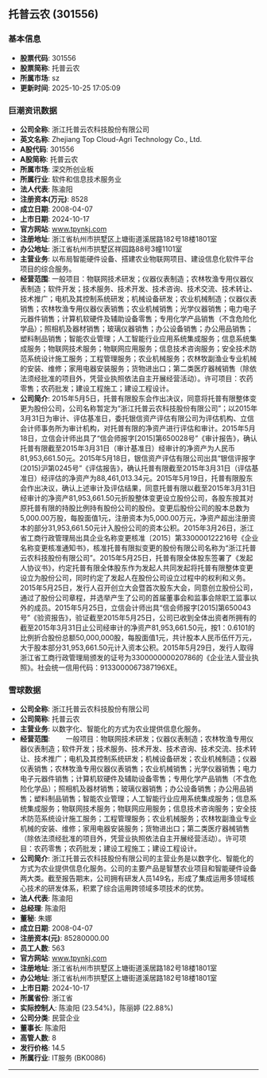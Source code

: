 ## 托普云农 (301556)

### 基本信息

- **股票代码**: 301556
- **股票简称**: 托普云农
- **所属市场**: sz
- **更新时间**: 2025-10-25 17:05:09

### 巨潮资讯数据

- **公司全称**: 浙江托普云农科技股份有限公司
- **英文名称**: Zhejiang Top Cloud-Agri Technology Co., Ltd.
- **A股代码**: 301556
- **A股简称**: 托普云农
- **所属市场**: 深交所创业板
- **所属行业**: 软件和信息技术服务业
- **法人代表**: 陈渝阳
- **注册资本(万元)**: 8528
- **成立日期**: 2008-04-07
- **上市日期**: 2024-10-17
- **官方网站**: www.tpynkj.com
- **注册地址**: 浙江省杭州市拱墅区上塘街道溪居路182号18楼1801室
- **办公地址**: 浙江省杭州市拱墅区祥园路88号3幢1101室
- **主营业务**: 以布局智能硬件设备、搭建农业物联网项目、建设信息化软件平台项目的综合服务。
- **经营范围**: 一般项目：物联网技术研发；仪器仪表制造；农林牧渔专用仪器仪表制造；软件开发；技术服务、技术开发、技术咨询、技术交流、技术转让、技术推广；电机及其控制系统研发；机械设备研发；农业机械制造；仪器仪表销售；农林牧渔专用仪器仪表销售；农业机械销售；光学仪器销售；电力电子元器件销售；计算机软硬件及辅助设备零售；专用化学产品销售（不含危险化学品）；照相机及器材销售；玻璃仪器销售；办公设备销售；办公用品销售；塑料制品销售；智能农业管理；人工智能行业应用系统集成服务；信息系统集成服务；物联网技术服务；物联网应用服务；信息技术咨询服务；安全技术防范系统设计施工服务；工程管理服务；农业机械服务；农林牧副渔业专业机械的安装、维修；家用电器安装服务；货物进出口；第二类医疗器械销售（除依法须经批准的项目外，凭营业执照依法自主开展经营活动）。许可项目：农药零售；农药批发；建设工程施工；建设工程设计。
- **公司简介**: 2015年5月5日，托普有限股东会作出决议，同意将托普有限整体变更为股份公司，公司名称暂定为“浙江托普云农科技股份有限公司”；以2015年3月31日为审计、评估基准日，委托银信资产评估有限公司为评估机构、立信会计师事务所为审计机构，对托普有限的净资产进行评估和审计。2015年5月18日，立信会计师出具了“信会师报字[2015]第650028号”《审计报告》，确认托普有限截至2015年3月31日（审计基准日）经审计的净资产为人民币81,953,661.50元。2015年5月18日，银信资产评估有限公司出具“银信评报字(2015)沪第0245号”《评估报告》，确认托普有限截至2015年3月31日（评估基准日）经评估的净资产为88,461,013.34元。2015年5月19日，托普有限股东会作出决议，确认上述审计及评估结果，同意托普有限以截至2015年3月31日经审计的净资产81,953,661.50元折股整体变更设立股份公司，各股东按其对原托普有限的持股比例持有股份公司的股份。变更后股份公司的股本总数为5,000.00万股，每股面值1元，注册资本为5,000.00万元，净资产超出注册资本的部分31,953,661.50元计入股份公司的资本公积。2015年3月26日，浙江省工商行政管理局出具企业名称变更核准〔2015〕第330000122216号《企业名称变更核准通知书》，核准托普有限拟变更的股份有限公司名称为“浙江托普云农科技股份有限公司”。2015年5月25日，托普有限全体股东签署了《发起人协议书》，约定托普有限全体股东作为发起人共同发起将托普有限整体变更设立为股份公司，同时约定了发起人在股份公司设立过程中的权利和义务。2015年5月25日，发行人召开创立大会暨首次股东大会，同意创立股份公司，通过了股份公司章程，并选举产生了公司的首届董事会和监事会除职工监事以外的成员。2015年5月25日，立信会计师出具“信会师报字[2015]第650043号”《验资报告》，验证截至2015年5月25日，公司已收到全体出资者所拥有的截至2015年3月31日止公司经审计的净资产81,953,661.50元，按1：0.6101的比例折合股份总额50,000,000股，每股面值1元，共计股本人民币伍仟万元，大于股本部分31,953,661.50元计入资本公积。2015年5月29日，发行人取得浙江省工商行政管理局颁发的证号为330000000020786的《企业法人营业执照》。社会统一信用代码：9133000067387196XE。

### 雪球数据

- **公司全称**: 浙江托普云农科技股份有限公司
- **公司简称**: 托普云农
- **主营业务**: 以数字化、智能化的方式为农业提供信息化服务。
- **经营范围**: 　　一般项目：物联网技术研发；仪器仪表制造；农林牧渔专用仪器仪表制造；软件开发；技术服务、技术开发、技术咨询、技术交流、技术转让、技术推广；电机及其控制系统研发；机械设备研发；农业机械制造；仪器仪表销售；农林牧渔专用仪器仪表销售；农业机械销售；光学仪器销售；电力电子元器件销售；计算机软硬件及辅助设备零售；专用化学产品销售（不含危险化学品）；照相机及器材销售；玻璃仪器销售；办公设备销售；办公用品销售；塑料制品销售；智能农业管理；人工智能行业应用系统集成服务；信息系统集成服务；物联网技术服务；物联网应用服务；信息技术咨询服务；安全技术防范系统设计施工服务；工程管理服务；农业机械服务；农林牧副渔业专业机械的安装、维修；家用电器安装服务；货物进出口；第二类医疗器械销售（除依法须经批准的项目外，凭营业执照依法自主开展经营活动）。许可项目：农药零售；农药批发；建设工程施工；建设工程设计。
- **公司简介**: 浙江托普云农科技股份有限公司的主营业务是以数字化、智能化的方式为农业提供信息化服务。公司的主要产品是智慧农业项目和智能硬件设备两大类。截至报告期末，公司拥有研发人员149名，形成了集成运用多领域核心技术的研发体系，积累了综合运用跨领域多项技术的优势。
- **法人代表**: 陈渝阳
- **总经理**: 陈渝阳
- **董秘**: 朱娜
- **成立日期**: 2008-04-07
- **注册资本(元)**: 85280000.00
- **员工人数**: 563
- **官方网站**: www.tpynkj.com
- **注册地址**: 浙江省杭州市拱墅区上塘街道溪居路182号18楼1801室
- **办公地址**: 浙江省杭州市拱墅区上塘街道溪居路182号18楼1801室
- **上市日期**: 2024-10-17
- **所属省份**: 浙江省
- **实际控制人**: 陈渝阳 (23.54%)，陈丽婷 (22.88%)
- **公司分类**: 民营企业
- **董事长**: 陈渝阳
- **高管人数**: 8
- **发行价格**: 14.5
- **所属行业**: IT服务 (BK0086)

---